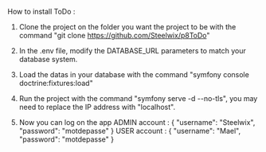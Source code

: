How to install ToDo :

1. Clone the project on the folder you want the project to be with the command "git clone https://github.com/Steelwix/p8ToDo"

2. In the .env file, modify the DATABASE_URL parameters to match your database system.

3. Load the datas in your database with the command "symfony console doctrine:fixtures:load"

4. Run the project with the command "symfony serve -d --no-tls", you may need to replace the IP address with "localhost".

5. Now you can log on the app
    ADMIN account : {
    "username": "Steelwix",
    "password": "motdepasse"
}
    USER account : {
    "username": "Mael",
    "password": "motdepasse"
}

